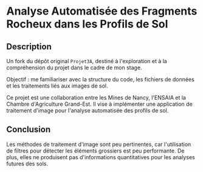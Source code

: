 # Analyse Automatisée des Fragments Rocheux dans les Profils de Sol

## Description
Un fork du dépôt original `Projet3A`, destiné à l'exploration et à la compréhension du projet dans le cadre de mon stage.

Objectif : me familiariser avec la structure du code, les fichiers de données et les traitements liés aux images de sol.

Ce projet est une collaboration entre les Mines de Nancy, l'ENSAIA et la Chambre d'Agriculture Grand-Est. Il vise à implémenter une application de traitement d'image pour l'analyse automatisée des profils de sol. 

## Conclusion
Les méthodes de traitement d'image sont peu pertinentes, car l'utilisation de filtres pour détecter les éléments grossiers est peu performante. De plus, elles ne produisent pas d'informations quantitatives pour les analyses futures des sols.